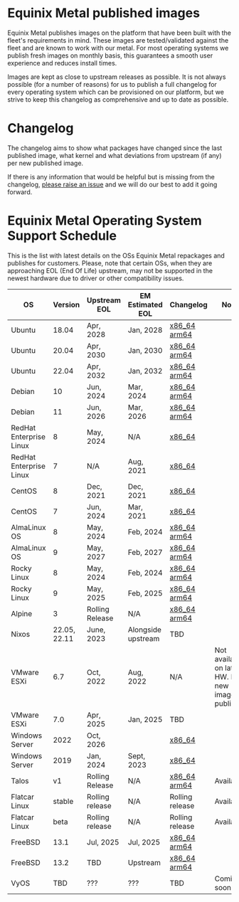 # Equinix Metal published images

Equinix Metal publishes images on the platform that have been built with the fleet's requirements in mind. These images are tested/validated against the fleet and are known to work with our metal. For most operating systems we publish fresh images on monthly basis, this guarantees a smooth user experience and reduces install times.

Images are kept as close to upstream releases as possible. It is not always possible (for a number of reasons) for us to publish a full changelog for every operating system which can be provisioned on our platform, but we strive to keep this changelog as comprehensive and up to date as possible.

# Changelog

The changelog aims to show what packages have changed since the last published image, what kernel and what deviations from upstream (if any) per new published image.

If there is any information that would be helpful but is missing from the changelog, [please raise an issue](https://github.com/equinixmetal-images/changelog/issues/new) and we will do our best to add it going forward.

# Equinix Metal Operating System Support Schedule

This is the list with latest details on the OSs Equinix Metal repackages and publishes for customers. Please, note that certain OSs, when they are approaching EOL (End Of Life) upstream, may not be supported in the newest hardware due to driver or other compatibility issues.

| OS                      | Version | Upstream EOL  | EM Estimated EOL |  Changelog                      | Notes |
| ---                     | ---   | ---             | ---        | ---                                                           | --- |
| Ubuntu                  | 18.04 | Apr, 2028       | Jan, 2028  | [x86_64](ubuntu/x86_64/18_04.md) [arm64](ubuntu/aarch64/18_04.md) | |
| Ubuntu                  | 20.04 | Apr, 2030       | Jan, 2030  | [x86_64](ubuntu/x86_64/20_04.md) [arm64](ubuntu/aarch64/20_04.md) | |
| Ubuntu                  | 22.04 | Apr, 2032       | Jan, 2032  | [x86_64](ubuntu/x86_64/22_04.md) [arm64](ubuntu/aarch64/22_04.md) | |
| Debian                  | 10    | Jun, 2024       | Mar, 2024  | [x86_64](debian/x86_64/10.md) [arm64](debian/aarch64/10.md)       | |
| Debian                  | 11    | Jun, 2026       | Mar, 2026  | [x86_64](debian/x86_64/11.md) [arm64](debian/aarch64/11.md)       | |
| RedHat Enterprise Linux | 8     | May, 2024       | N/A        | [x86_64](rhel/x86_64/8.md)                                        | |
| RedHat Enterprise Linux | 7     | N/A             | Aug, 2021  | [x86_64](rhel/x86_64/7.md)                                        | |
| CentOS                  | 8     | Dec, 2021       | Dec, 2021  | [x86_64](centos/x86_64/8.md)                                      | |
| CentOS                  | 7     | Jun, 2024       | Mar, 2021  | [x86_64](centos/x86_64/7.md)                                      | |
| AlmaLinux OS            | 8     | May, 2024       | Feb, 2024  | [x86_64](alma/x86_64/8.md) [arm64](alma/aarch64/8.md)             | |
| AlmaLinux OS            | 9     | May, 2027       | Feb, 2027  | [x86_64](alma/x86_64/9.md) [arm64](alma/aarch64/9.md)             | |
| Rocky Linux             | 8     | May, 2024       | Feb, 2024  | [x86_64](rocky/x86_64/8.md) [arm64](rocky/aarch64/8.md)           | |
| Rocky Linux             | 9     | May, 2025       | Feb, 2025  | [x86_64](rocky/x86_64/9.md) [arm64](rocky/aarch64/9.md)           | |
| Alpine                  | 3     | Rolling Release | N/A        | [x86_64](alpine/x86_64/3.md) [arm64](alpine/aarch64/3.md)         | |
| Nixos                   | 22.05, 22.11 | June, 2023 | Alongside upstream      | TBD                                                | |
| VMware ESXi             | 6.7   | Oct, 2022       | Aug, 2022  | N/A          | Not available on latest HW. No new images published. |
| VMware ESXi             | 7.0   | Apr, 2025       | Jan, 2025  | TBD                                                               | |
| Windows Server          | 2022  | Oct, 2026       |            | [x86_64](windows/x86_64/2022.md)                                  | |
| Windows Server          | 2019  | Jan, 2024       | Sept, 2023 | [x86_64](windows/x86_64/2019.md)                                  | |
| Talos                   | v1    | Rolling Release | N/A        | [x86_64](talos/v1.md) [arm64](talos/v1.md) | Available            | |
| Flatcar Linux           |stable | Rolling release | N/A        | Rolling release                       | Available                 | |
| Flatcar Linux           |beta   | Rolling release | N/A        | Rolling release                       | Available                 | |
| FreeBSD                 | 13.1  | Jul, 2025       | Jul, 2025  | [x86_64](freebsd/x86_64/13_1.md) [arm64](freebsd/arm64/13_1.md)   | |
| FreeBSD                 | 13.2  | TBD             | Upstream   | [x86_64](freebsd/x86_64/13_2.md) [arm64](freebsd/arm64/13_2.md)   | |
| VyOS                    | TBD   | ???             | ???        | TBD                                   | Coming soon               | |
